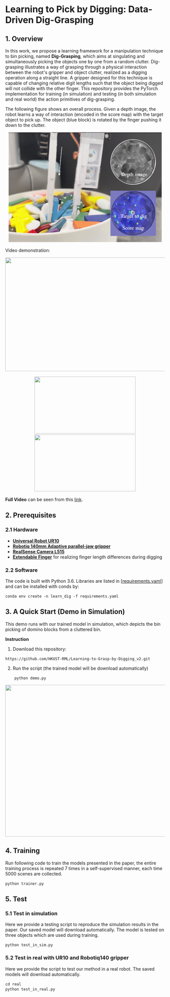 
# Learning to Pick by Digging: Data-Driven Dig-Grasping

## 1. Overview
In this work, we propose a learning framework for a manipulation technique to bin picking, named **Dig-Grasping**, which aims at singulating and simultaneously picking the objects one by one from a random clutter. Dig-grasping illustrates a way of grasping through a physical interaction between the robot's gripper and object clutter, realized as a digging operation along a straight line. A gripper designed for this technique is capable of changing relative digit lengths such that the object being digged will not collide with the other finger. This repository provides the PyTorch implementation for training (in simulation) and testing (in both simulation and real world) the action primitives of dig-grasping. 

The following figure shows an overall process. Given a depth image, the robot learns a way of interaction (encoded in  the  score  map)  with  the  target  object  to  pick  up. The object (blue  block)  is rotated by the finger pushing it down to the clutter.
<p align = "center">
<img src="files/fg1.jpg" width="485" height="348"> 
</p>

Video demonstration:
<p align = "center">
<img src="files/hg.gif" width="640" height="360"> 
</p>
<p align = "center">
<img src="files/tube.gif" width="320" height="180"> 
<img src="files/key.gif" width="320" height="180"> 
</p>

**Full Video** can be seen from this [link](https://youtu.be/3zgnn5pVX9c).


## 2. Prerequisites
### 2.1 Hardware
- [**Universal Robot UR10**](https://www.universal-robots.com/products/ur10-robot/)
- [**Robotiq 140mm Adaptive parallel-jaw gripper**](https://robotiq.com/products/2f85-140-adaptive-robot-gripper)
- [**RealSense Camera L515**](https://www.intelrealsense.com/lidar-camera-l515/)
- [**Extendable Finger**](https://github.com/HKUST-RML/extendable_finger) for realizing finger length differences during digging

### 2.2 Software
The code is built with Python 3.6. Libraries are listed in [[requirements.yaml](https://github.com/HKUST-RML/Learning-to-Grasp-by-Digging_v2/blob/main/requirements.yaml "requirements.yaml")] and can be installed with conds by:

    conda env create -n learn_dig -f requirements.yaml
    
## 3. A Quick Start (Demo in Simulation)
This demo runs with our trained model in simulation, which depicts the bin picking of domino blocks from a cluttered bin.

**Instruction**
1. Download this repository:
```
https://github.com/HKUST-RML/Learning-to-Grasp-by-Digging_v2.git
```
2. Run the script (the trained model will be download automatically)
```
    python demo.py
```

<p align = "center">
<img src="files/sim_demo.gif" width="640" height="480"> 
</p>
    
## 4. Training
Run following code to train the models presented in the paper, the entire training process is repeated 7 times in a self-supervised manner, each time 5000 scenes are collected.

    python trainer.py 

## 5. Test
### 5.1 Test in simulation
Here we provide a testing script to reproduce the simulation results in the paper. Our saved model will download automatically. The model is tested on three objects which are used during training.

    python test_in_sim.py

### 5.2 Test in real with UR10 and Robotiq140 gripper
Here we provide the script to test our method in a real robot. The saved models will download automatically.

    cd real
    python test_in_real.py
